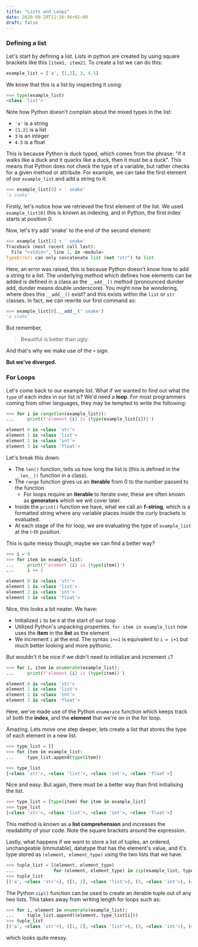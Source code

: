 ```yaml
---
title: "Lists and Loops"
date: 2020-09-28T11:26:46+02:00
draft: false
---
```


### Defining a list

Let's start by defining a list. Lists in python are created by using square brackets like this `[item1, item2]`. To create a list we can do this:

```python
example_list = ['a', [1,2], 3, 4.5]
```

We know that this is a list by inspecting it using:

```python
>>> type(example_list)
<class 'list'>
```

Note how Python doesn't complain about the mixed types in the list:

- `'a'` is a string
- `[1,2]` is a list
- `3` is an integer
- `4.5` is a float

This is because Python is duck typed, which comes from the phrase: "if it walks like a duck and it quacks like a duck, then it must be a duck". This means that Python does not check the type of a variable, but rather checks for a given method or attribute. For example, we can take the first element of our `example_list` and add a string to it:

```python
>>> example_list[0] + ' snake'
'a snake'
```

Firstly, let's notice how we retrieved the first element of the list. We used `example_list[0]` this is known as indexing, and in Python, the first index starts at position 0.

Now, let's try add 'snake' to the end of the second element:

```python
>>> example_list[1] + ' snake'
Traceback (most recent call last):
  File "<stdin>", line 1, in <module>
TypeError: can only concatenate list (not "str") to list
```

Here, an error was raised, this is because Python doesn't know how to add a string to a list. The underlying method which defines how elements can be added is defined in a class as the `__add__()` method (pronounced dunder add, dunder means double underscore).
You might now be wondering, where does this `__add__()` exist? and this exists within the `list` or `str` classes. In fact, we can rewrite our first command as:

```python
>>> example_list[0].__add__(' snake')
'a snake'
```

But remember,

> Beautiful is better than ugly.

And that's why we make use of the `+` sign.

**But we've diverged.**

### For Loops

Let's come back to our example list. What if we wanted to find out what the `type` of each _index_ in our list is? We'd need a **loop**.
For most programmers coming from other languages, they may be tempted to write the following:

```python
>>> for i in range(len(example_list)):
...     print(f'element {i} is {type(example_list[i])}')

element 0 is <class 'str'>
element 1 is <class 'list'>
element 2 is <class 'int'>
element 3 is <class 'float'>
```

Let's break this down:

- The `len()` function, tells us how long the list is (this is defined in the `__len__()` function in a class).
- The `range` function gives us an **iterable** from 0 to the number passed to the function
  - For loops require an **iterable** to iterate over, these are often known as **generators** which we will cover later.
- Inside the `print()` function we have, what we call an **f-string**, which is a formatted string where any variable places inside the curly brackets is evaluated.
- At each stage of the for loop, we are evaluating the type of `example_list` at the i-th position.

This is quite messy though, maybe we can find a better way?

```python
>>> i = 0
>>> for item in example_list:
...     print(f'element {i} is {type(item)}')
...     i += 1

element 0 is <class 'str'>
element 1 is <class 'list'>
element 2 is <class 'int'>
element 3 is <class 'float'>
```

Nice, this looks a bit neater. We have:

- Initialized `i` to be `0` at the start of our loop
- Utilized Python's unpacking properties. `for item in example_list` now uses the **item** in the **list** as the element
- We increment `i` at the end. The syntax `i+=1` is equivalent to `i = i+1` but much better looking and more pythonic.

But wouldn't it be nice if we didn't need to initialize and increment `i`?

```python
>>> for i, item in enumerate(example_list):
...     print(f'element {i} is {type(item)}')

element 0 is <class 'str'>
element 1 is <class 'list'>
element 2 is <class 'int'>
element 3 is <class 'float'>
```

Here, we've made use of the Python `enumerate` function which keeps track of both the **index**, and the **element** that we're on in the for loop.

Amazing. Lets move one step deeper, lets create a list that stores the type of each element in a new list.

```python
>>> type_list = []
>>> for item in example_list:
...     type_list.append(type(item))

>>> type_list
[<class 'str'>, <class 'list'>, <class 'int'>, <class 'float'>]
```

Nice and easy. But again, there must be a better way than first initialising the list.

```python
>>> type_list = [type(item) for item in example_list]
>>> type_list
[<class 'str'>, <class 'list'>, <class 'int'>, <class 'float'>]
```

This method is known as a **list comprehension** and increases the readability of your code. Note the square brackets around the expression.

Lastly, what happens if we want to store a list of tuples, an ordered, unchangeable (immutable), datatype that has the element's value, and it's type stored as `(element, element_type)` using the two lists that we have.

```python
>>> tuple_list = [(element, element_type)
...               for (element, element_type) in zip(example_list, type_list)]
>>> tuple_list
[('a', <class 'str'>), ([1, 2], <class 'list'>), (3, <class 'int'>), (4.5, <class 'float'>)]
```

The Python `zip()` function can be used to create an iterable tuple out of any two lists. This takes away from writing length for loops such as:

```python
>>> for i, element in enumerate(example_list):
...     tuple_list.append((element, type_list[i]))
>>> tuple_list
[('a', <class 'str'>), ([1, 2], <class 'list'>), (3, <class 'int'>), (4.5, <class 'float'>)]
```

which looks quite messy.
